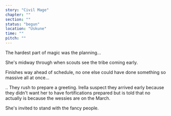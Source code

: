 ```yaml
---
story: "Civil Mage"
chapter: ""
section: ""
status: "begun"
location: "Uskune"
time: ""
pitch: ""
---
```


The hardest part of magic was the planning...  
  
She's midway through when scouts see the tribe coming early.  
  
Finishes way ahead of schedule, no one else could have done something so massive all at once...  
  
.. They rush to prepare a greeting. Irella suspect they arrived early because they didn't want her to have fortifications prepared but is told that no actually is because the wessies are on the March.  
  
She's invited to stand with the fancy people.